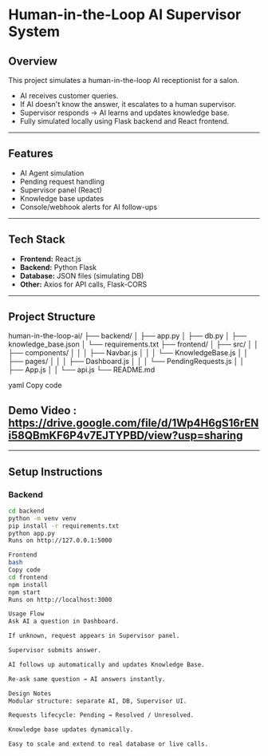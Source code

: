 # Human-in-the-Loop AI Supervisor System

## Overview
This project simulates a human-in-the-loop AI receptionist for a salon.  
- AI receives customer queries.
- If AI doesn't know the answer, it escalates to a human supervisor.
- Supervisor responds → AI learns and updates knowledge base.
- Fully simulated locally using Flask backend and React frontend.

---

## Features
- AI Agent simulation
- Pending request handling
- Supervisor panel (React)
- Knowledge base updates
- Console/webhook alerts for AI follow-ups

---

## Tech Stack
- **Frontend:** React.js
- **Backend:** Python Flask
- **Database:** JSON files (simulating DB)
- **Other:** Axios for API calls, Flask-CORS

---

## Project Structure
human-in-the-loop-ai/
├── backend/
│ ├── app.py
│ ├── db.py
│ ├── knowledge_base.json
│ └── requirements.txt
├── frontend/
│ ├── src/
│ │ ├── components/
│ │ │ ├── Navbar.js
│ │ │ └── KnowledgeBase.js
│ │ ├── pages/
│ │ │ ├── Dashboard.js
│ │ │ └── PendingRequests.js
│ │ ├── App.js
│ │ └── api.js
└── README.md

yaml
Copy code

## Demo Video : https://drive.google.com/file/d/1Wp4H6gS16rENi58QBmKF6P4v7EJTYPBD/view?usp=sharing

---

## Setup Instructions

### Backend
```bash
cd backend
python -m venv venv
pip install -r requirements.txt
python app.py
Runs on http://127.0.0.1:5000

Frontend
bash
Copy code
cd frontend
npm install
npm start
Runs on http://localhost:3000

Usage Flow
Ask AI a question in Dashboard.

If unknown, request appears in Supervisor panel.

Supervisor submits answer.

AI follows up automatically and updates Knowledge Base.

Re-ask same question → AI answers instantly.

Design Notes
Modular structure: separate AI, DB, Supervisor UI.

Requests lifecycle: Pending → Resolved / Unresolved.

Knowledge base updates dynamically.

Easy to scale and extend to real database or live calls.

